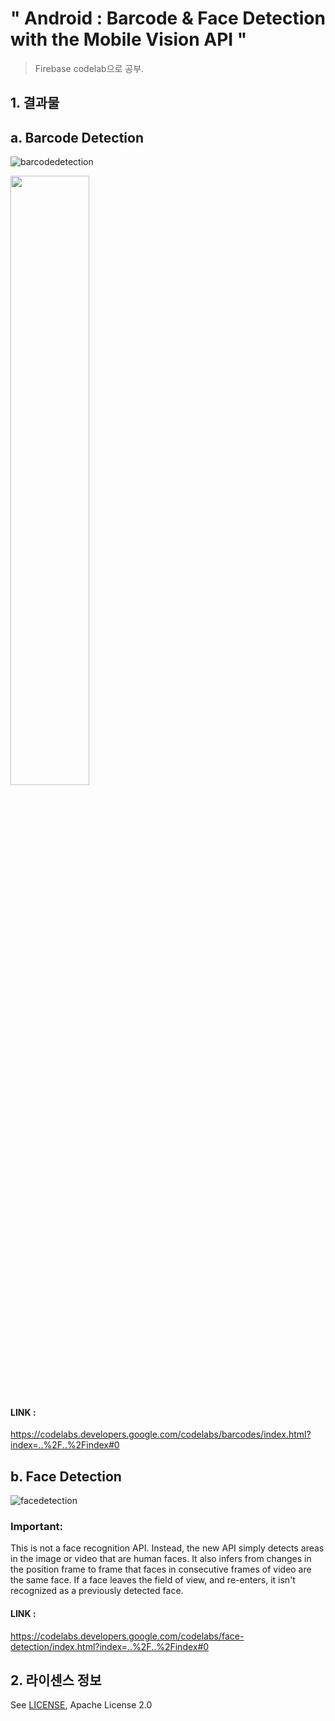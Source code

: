 # " Android : Barcode & Face Detection with the Mobile Vision API "
> Firebase codelab으로 공부.


## 1. 결과물
## a. Barcode Detection

![barcodedetection](https://user-images.githubusercontent.com/41661879/52055183-075d5e80-25a2-11e9-852e-e32c2972233f.png?s=10) 


<img src="https://user-images.githubusercontent.com/41661879/52055183-075d5e80-25a2-11e9-852e-e32c2972233f.png" width="50%" height="50%">

#### LINK : 
https://codelabs.developers.google.com/codelabs/barcodes/index.html?index=..%2F..%2Findex#0



## b. Face Detection
![facedetection](https://user-images.githubusercontent.com/41661879/52055300-5acfac80-25a2-11e9-8fe4-214535b84bb0.png)

### Important: 
This is not a face recognition API. Instead, the new API simply detects areas in the image or video that are human faces. It also infers from changes in the position frame to frame that faces in consecutive frames of video are the same face. If a face leaves the field of view, and re-enters, it isn't recognized as a previously detected face.

#### LINK : 
https://codelabs.developers.google.com/codelabs/face-detection/index.html?index=..%2F..%2Findex#0

## 2. 라이센스 정보
See [LICENSE](LICENSE), Apache License 2.0



